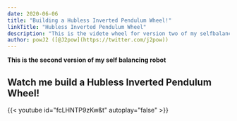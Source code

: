 ```yaml
---
date: 2020-06-06
title: "Building a Hubless Inverted Pendulum Wheel!"
linkTitle: "Hubless Inverted Pendulum Wheel"
description: "This is the videte wheel for version two of my selfbalancing robot"
author: powJ2 ([@J2pow](https://twitter.com/j2pow))
---
```


**This is the second version of my self balancing robot**

## Watch me build a Hubless Inverted Pendulum Wheel!

{{< youtube id="fcLHNTP9zKw&t" autoplay="false" >}}
